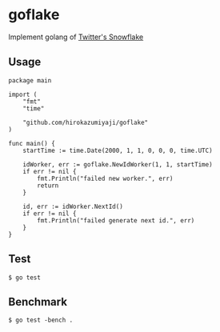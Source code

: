 # goflake
Implement golang of [Twitter's Snowflake](https://github.com/twitter/snowflake)

Usage
---

```
package main

import (
	"fmt"
	"time"

	"github.com/hirokazumiyaji/goflake"
)

func main() {
	startTime := time.Date(2000, 1, 1, 0, 0, 0, time.UTC)

	idWorker, err := goflake.NewIdWorker(1, 1, startTime)
	if err != nil {
		fmt.Println("failed new worker.", err)
		return
	}

	id, err := idWorker.NextId()
	if err != nil {
		fmt.Println("failed generate next id.", err)
	}
}
```

Test
---

```
$ go test
```

Benchmark
---

```
$ go test -bench .
```
